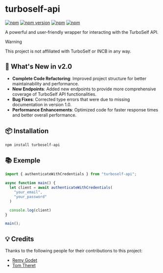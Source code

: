 # turboself-api

[![npm](https://img.shields.io/npm/l/turboself-api)](https://www.npmjs.com/package/turboself-api)
[![npm version](https://badge.fury.io/js/turboself-api.svg)](https://badge.fury.io/js/turboself-api)
[![npm](https://img.shields.io/npm/dw/turboself-api)](https://www.npmjs.com/package/turboself-api)
[![npm](https://img.shields.io/npm/dt/turboself-api)](https://www.npmjs.com/package/turboself-api)

A powerful and user-friendly wrapper for interacting with the TurboSelf API.

> [!warning]
> This project is not affiliated with TurboSelf or INCB in any way.

## 🚀 What's New in v2.0
- **Complete Code Refactoring**: Improved project structure for better maintainability and performance.
- **New Endpoints**: Added new endpoints to provide more comprehensive coverage of TurboSelf API functionalities.
- **Bug Fixes**: Corrected type errors that were due to missing documentation in version 1.0.
- **Performance Enhancements**: Optimized code for faster response times and better overall performance.

## 📦 Installation
```
npm install turboself-api
```

## 📚 Exemple
```ts
import { authenticateWithCredentials } from "turboself-api";

async function main() {
  let client = await authenticateWithCredentials(
    "your_email", 
    "your_password"
  )

  console.log(client)
}

main();
```

## 💡 Credits
Thanks to the following people for their contributions to this project:
- [Remy Godet](https://github.com/godetremy)
- [Tom Theret](https://github.com/tom-theret)
